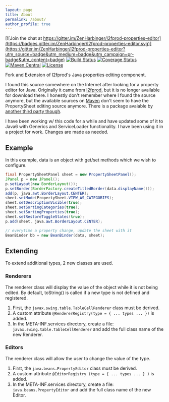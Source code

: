 ```yaml
---
layout: page
title: About
permalink: /about/
author_profile: true
---
```


[![Join the chat at https://gitter.im/ZenHarbinger/l2fprod-properties-editor](https://badges.gitter.im/ZenHarbinger/l2fprod-properties-editor.svg)](https://gitter.im/ZenHarbinger/l2fprod-properties-editor?utm_source=badge&utm_medium=badge&utm_campaign=pr-badge&utm_content=badge) [![Build Status](https://circleci.com/gh/ZenHarbinger/l2fprod-properties-editor.svg?style=shield&circle-token=:circle-token)](https://circleci.com/gh/ZenHarbinger/l2fprod-properties-editor)
[![Coverage Status](https://codecov.io/github/ZenHarbinger/l2fprod-properties-editor/coverage.svg?branch=master)](https://codecov.io/github/ZenHarbinger/l2fprod-properties-editor) [![Maven Central](https://maven-badges.herokuapp.com/maven-central/org.tros/l2fprod-properties-editor/badge.svg)](https://maven-badges.herokuapp.com/maven-central/org.tros/l2fprod-properties-editor/) [![License](https://img.shields.io/:license-apache-blue.svg)](https://www.apache.org/licenses/LICENSE-2.0.html)

Fork and Extension of l2fprod's Java properties editing component.

I found this source somewhere on the Internet after looking for a property editor for Java. Originally it came from [l2fprod](http://www.l2fprod.com/common/), but it is no longer available for download there. I honestly don't remember where I found the source anymore, but the available sources on [Maven](http://mvnrepository.com/artifact/com.l2fprod.common/l2fprod-common-shared/6.9.1) don't seem to have the PropertySheet editing source anymore. There is a package avaiable by [another third party though](http://mvnrepository.com/artifact/org.nuiton.thirdparty/l2fprod-common/0.1).

I have been working w/ this code for a while and have updated some of it to Java6 with Generics and ServiceLoader functionality. I have been using it in a project for work. Changes are made as needed.

## Example

In this example, data is an object with get/set methods which we wish to configure.

```java
final PropertySheetPanel sheet = new PropertySheetPanel();
JPanel p = new JPanel();
p.setLayout(new BorderLayout());
p.setBorder(BorderFactory.createTitledBorder(data.displayName()));
add(p, java.awt.BorderLayout.CENTER);
sheet.setMode(PropertySheet.VIEW_AS_CATEGORIES);
sheet.setDescriptionVisible(true);
sheet.setSortingCategories(true);
sheet.setSortingProperties(true);
sheet.setRestoreToggleStates(true);
p.add(sheet, java.awt.BorderLayout.CENTER);

// everytime a property change, update the sheet with it
BeanBinder bb = new BeanBinder(data, sheet);
```

## Extending

To extend additional types, 2 new classes are used.

### Renderers

The renderer class will display the value of the object while it is not being edited. By default, toString() is called if a new type is not defined and registered.

1. First, the `javax.swing.table.TableCellRenderer` class must be derived.
2. A custom attribute `@RendererRegistry(type = { ... types ... })` is added.
3. In the META-INF.services directory, create a file: `javax.swing.table.TableCellRenderer` and add the full class name of the new Renderer.

### Editors

The renderer class will allow the user to change the value of the type.

1. First, the `java.beans.PropertyEditor` class must be derived.
2. A custom attribute `@EditorRegistry (type = { ... types ... } )` is added.
3. In the META-INF.services directory, create a file: `java.beans.PropertyEditor` and add the full class name of the new Editor.
